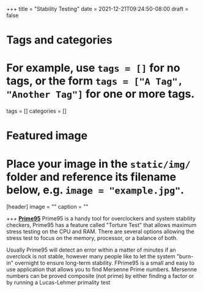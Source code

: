 +++
title = "Stability Testing"
date = 2021-12-21T09:24:50-08:00
draft = false

# Tags and categories
# For example, use `tags = []` for no tags, or the form `tags = ["A Tag", "Another Tag"]` for one or more tags.
tags = []
categories = []

# Featured image
# Place your image in the `static/img/` folder and reference its filename below, e.g. `image = "example.jpg"`.
[header]
image = ""
caption = ""

+++
[**Prime95**](https://www.guru3d.com/files-details/prime95-download.html)
Prime95 is a handy tool for overclockers and system stability checkers, Prime95 has a feature called "Torture Test" that allows maximum stress testing on the CPU and RAM. There are several options allowing the stress test to focus on the memory, processor, or a balance of both.

Usually Prime95 will detect an error within a matter of minutes if an overclock is not stable, however many people like to let the system "burn-in" overnight to ensure long-term stability. FPrime95 is a small and easy to use application that allows you to find Mersenne Prime numbers. Mersenne numbers can be proved composite (not prime) by either finding a factor or by running a Lucas-Lehmer primality test
